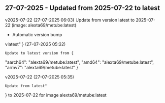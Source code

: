 ## 27-07-2025 - Updated from 2025-07-22 to latest

v2025-07-22 (27-07-2025 06:03)
    Update from version latest to 2025-07-22 (image: alexta69/metube:latest)


- Automatic version bump



vlatest"
} (27-07-2025 05:32)

    Update to latest version from {
  "aarch64": "alexta69/metube:latest",
  "amd64": "alexta69/metube:latest",
  "armv7": "alexta69/metube:latest"
}

v2025-07-22 (27-07-2025 05:35)

    Update from latest"
} to 2025-07-22 for image alexta69/metube:latest

